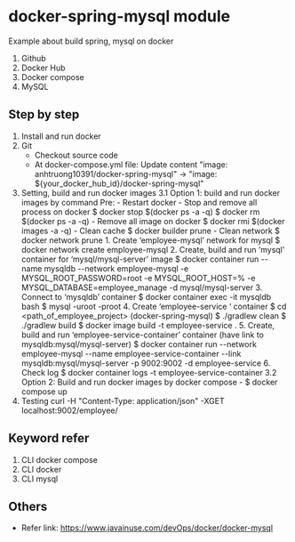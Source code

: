 # docker-spring-mysql module
  Example about build spring, mysql on docker
   1. Github
   2. Docker Hub
   3. Docker compose
   4. MySQL
## Step by step
1. Install and run docker
2. Git
   - Checkout source code
   - At docker-compose.yml file:
     Update content "image: anhtruong10391/docker-spring-mysql" -> "image: ${your_docker_hub_id}/docker-spring-mysql"
3. Setting, build and run docker images
    3.1 Option 1: build and run docker images by command
        Pre:
            - Restart docker
            - Stop and remove all process on docker
              $ docker stop $(docker ps -a -q)
              $ docker rm $(docker ps -a -q)
            - Remove all image on docker
              $ docker rmi $(docker images -a -q)
            - Clean cache
              $ docker builder prune
            - Clean network
              $ docker network prune
        1. Create ‘employee-mysql’ network for mysql
           $ docker network create employee-mysql
        2. Create, build and run ‘mysql’ container for ‘mysql/mysql-server’ image
           $ docker container run --name mysqldb --network employee-mysql -e MYSQL_ROOT_PASSWORD=root -e MYSQL_ROOT_HOST=% -e MYSQL_DATABASE=employee_manage -d mysql/mysql-server
        3. Connect to ‘mysqldb’ container
           $ docker container exec -it mysqldb bash
           $ mysql -uroot -proot
        4. Create ‘employee-service ‘ container
           $ cd <path_of_employee_project> (docker-spring-mysql)
           $ ./gradlew clean
           $ ./gradlew build
           $ docker image build -t employee-service .
        5. Create, build and run ‘employee-service-container’ container (have link to mysqldb:mysql/mysql-server)
           $ docker container run --network employee-mysql --name employee-service-container --link mysqldb:mysql/mysql-server -p 9002:9002 -d employee-service
        6. Check log
           $ docker container logs -t employee-service-container
    3.2 Option 2: Build and run docker images by docker compose
        - $ docker compose up
4. Testing
   curl -H "Content-Type: application/json" -XGET localhost:9002/employee/
## Keyword refer
1. CLI docker compose
2. CLI docker
3. CLI mysql
## Others
* Refer link: https://www.javainuse.com/devOps/docker/docker-mysql
